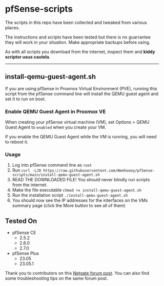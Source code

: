 # pfSense-scripts

The scripts in this repo have been collected and tweaked from various places. 

The instructions and scripts have been tested but there is no guarrantee they will work in your situation. Make appropriate backups before using. 

As with all scripts you download from the internet, inspect them and **kiddy scriptor usus cautela**. 


---

## install-qemu-guest-agent.sh

If you are using pfSense in Proxmox Virtual Environment (PVE), running this script from the pfSense command line will install the QEMU guest agent and set it to run on boot.


### Enable QEMU Guest Agent in Proxmox VE

When creating your pfSense virtual machine (VM), set Options > QEMU Guest Agent to `enabled` when you create your VM.

If you enable the QEMU Guest Agent while the VM is running, you will need to reboot it.


### Usage

1. Log into pfSense command line as `root`
2. Run `curl -LJO https://raw.githubusercontent.com/Weehooey/pfSense-scripts/main/install-qemu-guest-agent.sh`
3. READ THE DOWNLOADED FILE! You should never blindly run scripts from the internet.
4. Make the file executable `chmod +x install-qemu-guest-agent.sh`
5. Run the installation script `./install-qemu-guest-agent.sh`
6. You should now see the IP addresses for the interfaces on the VMs summary page (click the More button to see all of them)

## Tested On

- pfSense CE
  - 2.5.2
  - 2.6.0
  - 2.7.0
- pfSense Plus
  - 23.05
  - 23.05.1

Thank you to contributors on this [Netgate forum post](https://forum.netgate.com/topic/162083/pfsense-vm-on-proxmox-qemu-agent-installation). You can also find some troubleshooting tips on the same forum post. 

